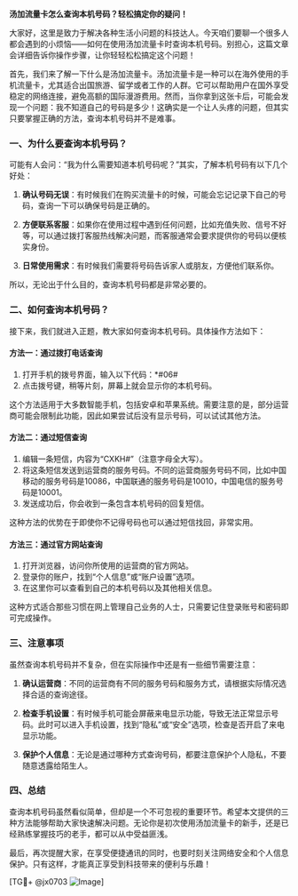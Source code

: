 **汤加流量卡怎么查询本机号码？轻松搞定你的疑问！**

大家好，这里是致力于解决各种生活小问题的科技达人。今天咱们要聊一个很多人都会遇到的小烦恼——如何在使用汤加流量卡时查询本机号码。别担心，这篇文章会详细告诉你操作步骤，让你轻轻松松搞定这个问题！

首先，我们来了解一下什么是汤加流量卡。汤加流量卡是一种可以在海外使用的手机流量卡，尤其适合出国旅游、留学或者工作的人群。它可以帮助用户在国外享受稳定的网络连接，避免高额的国际漫游费用。然而，当你拿到这张卡后，可能会发现一个问题：我不知道自己的号码是多少！这确实是一个让人头疼的问题，但其实只要掌握正确的方法，查询本机号码并不是难事。

### 一、为什么要查询本机号码？

可能有人会问：“我为什么需要知道本机号码呢？”其实，了解本机号码有以下几个好处：

1. **确认号码无误**：有时候我们在购买流量卡的时候，可能会忘记记录下自己的号码，查询一下可以确保号码是正确的。
   
2. **方便联系客服**：如果你在使用过程中遇到任何问题，比如充值失败、信号不好等，可以通过拨打客服热线解决问题，而客服通常会要求提供你的号码以便核实身份。

3. **日常使用需求**：有时候我们需要将号码告诉家人或朋友，方便他们联系你。

所以，无论出于什么目的，查询本机号码都是非常必要的。

### 二、如何查询本机号码？

接下来，我们就进入正题，教大家如何查询本机号码。具体操作方法如下：

#### 方法一：通过拨打电话查询

1. 打开手机的拨号界面，输入以下代码：*#06#
2. 点击拨号键，稍等片刻，屏幕上就会显示你的本机号码。

这个方法适用于大多数智能手机，包括安卓和苹果系统。需要注意的是，部分运营商可能会限制此功能，因此如果尝试后没有显示号码，可以试试其他方法。

#### 方法二：通过短信查询

1. 编辑一条短信，内容为“CXKH#”（注意字母全大写）。
2. 将这条短信发送到运营商的服务号码。不同的运营商服务号码不同，比如中国移动的服务号码是10086，中国联通的服务号码是10010，中国电信的服务号码是10001。
3. 发送成功后，你会收到一条包含本机号码的回复短信。

这种方法的优势在于即使你不记得号码也可以通过短信找回，非常实用。

#### 方法三：通过官方网站查询

1. 打开浏览器，访问你所使用的运营商的官方网站。
2. 登录你的账户，找到“个人信息”或“账户设置”选项。
3. 在这里你可以查看到自己的本机号码以及其他相关信息。

这种方式适合那些习惯在网上管理自己业务的人士，只需要记住登录账号和密码即可完成操作。

### 三、注意事项

虽然查询本机号码并不复杂，但在实际操作中还是有一些细节需要注意：

1. **确认运营商**：不同的运营商有不同的服务号码和服务方式，请根据实际情况选择合适的查询途径。
   
2. **检查手机设置**：有时候手机可能会屏蔽来电显示功能，导致无法正常显示号码。此时可以进入手机设置，找到“隐私”或“安全”选项，检查是否开启了来电显示功能。

3. **保护个人信息**：无论是通过哪种方式查询号码，都要注意保护个人隐私，不要随意透露给陌生人。

### 四、总结

查询本机号码虽然看似简单，但却是一个不可忽视的重要环节。希望本文提供的三种方法能够帮助大家快速解决问题。无论你是初次使用汤加流量卡的新手，还是已经熟练掌握技巧的老手，都可以从中受益匪浅。

最后，再次提醒大家，在享受便捷通讯的同时，也要时刻关注网络安全和个人信息保护。只有这样，才能真正享受到科技带来的便利与乐趣！

[TG💪+ @jx0703 ![Image](https://github.com/user-attachments/assets/dbca1d08-cadb-493c-b0ec-ad6f7a83f270)]